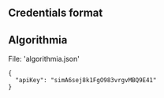 ## Credentials format

## Algorithmia

File: 'algorithmia.json'

```
{
  "apiKey": "simA6sej8k1FgO983vrgvMBQ9E41"
}
```

